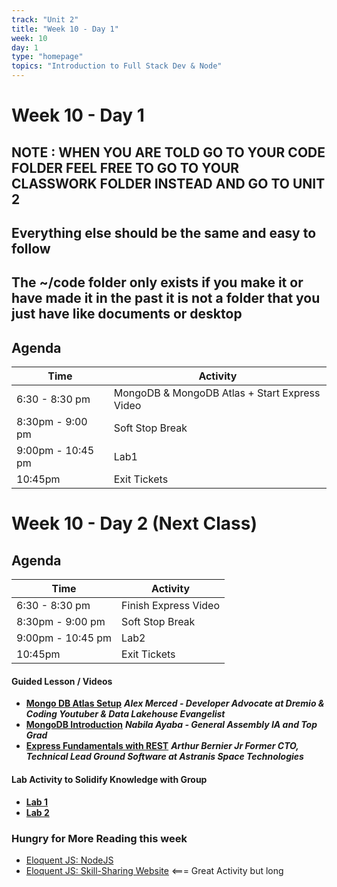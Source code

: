 ```yaml
---
track: "Unit 2"
title: "Week 10 - Day 1"
week: 10
day: 1
type: "homepage"
topics: "Introduction to Full Stack Dev & Node"
---
```



# Week 10 - Day 1

## NOTE : WHEN YOU ARE TOLD GO TO YOUR CODE FOLDER FEEL FREE TO GO TO YOUR CLASSWORK FOLDER INSTEAD AND GO TO UNIT 2
## Everything else should be the same and easy to follow
##  The ~/code folder only exists if you make it or have made it in the past it is not a folder that you just have like documents or desktop

## Agenda
| Time  | Activity |
| ----- | ------ |
| 6:30 - 8:30 pm | MongoDB & MongoDB Atlas + Start Express Video |
| 8:30pm - 9:00 pm | Soft Stop Break |
| 9:00pm - 10:45 pm | Lab1 |
| 10:45pm | Exit Tickets |

# Week 10 - Day 2 (Next Class)

## Agenda
| Time  | Activity |
| ----- | ------ |
| 6:30 - 8:30 pm | Finish Express Video |
| 8:30pm - 9:00 pm | Soft Stop Break |
| 9:00pm - 10:45 pm | Lab2 |
| 10:45pm | Exit Tickets |

#### Guided Lesson / Videos
- [**Mongo DB Atlas Setup**](/unit2/week-10/day-1-and-2/slides2) ***Alex Merced - Developer Advocate at Dremio & Coding Youtuber & Data Lakehouse Evangelist***
- [**MongoDB Introduction**](/unit2/week-10/day-1-and-2/slides3) ***Nabila Ayaba - General Assembly IA and Top Grad***
- [**Express Fundamentals with REST**](/unit2/week-10/day-1-and-2/slides1) ***Arthur Bernier Jr Former CTO, Technical Lead Ground Software at Astranis Space Technologies***


#### Lab Activity to Solidify Knowledge with Group 
- [**Lab 1**](/unit2/week-10/day-1-and-2/lab1)
- [**Lab 2**](/unit2/week-10/day-1-and-2/lab2)


### Hungry for More Reading this week
- [Eloquent JS: NodeJS](https://eloquentjavascript.net/20_node.html) 
- [Eloquent JS: Skill-Sharing Website](https://eloquentjavascript.net/21_skillsharing.html) <=== Great Activity but long
